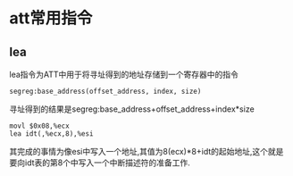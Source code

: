 # att常用指令


## lea

lea指令为ATT中用于将寻址得到的地址存储到一个寄存器中的指令


    segreg:base_address(offset_address, index, size)

寻址得到的结果是segreg:base_address+offset_address+index*size

    movl $0x08,%ecx
    lea idt(,%ecx,8),%esi

其完成的事情为像esi中写入一个地址,其值为8(ecx)*8+idt的起始地址,这个就是要向idt表的第8个中写入一个中断描述符的准备工作.
